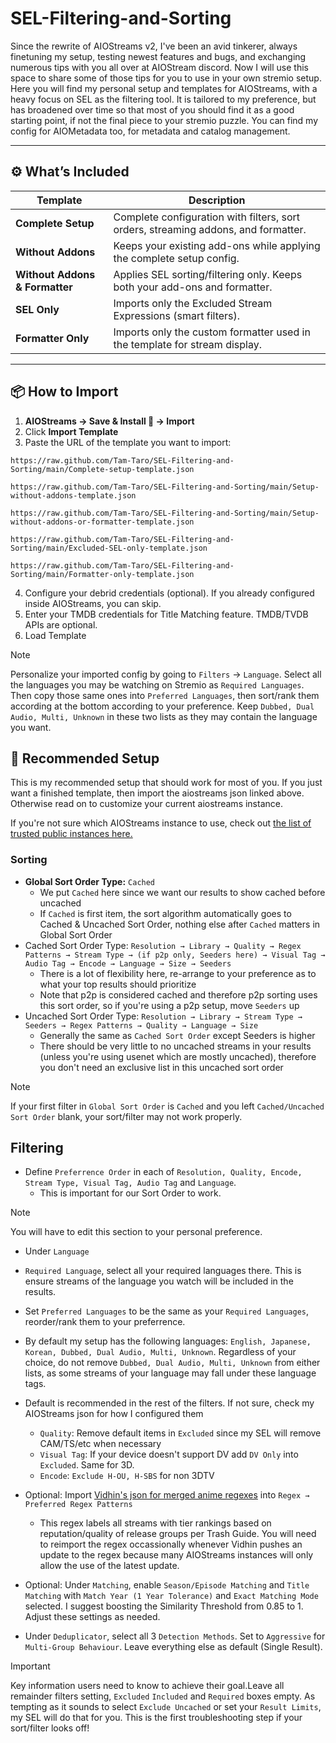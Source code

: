 # SEL-Filtering-and-Sorting
Since the rewrite of AIOStreams v2, I've been an avid tinkerer, always finetuning my setup, testing newest features and bugs, and exchanging numerous tips with you all over at  AIOStream discord. Now I will use this space to share some of those tips for you to use in your own stremio setup. Here you will find my personal setup and templates for AIOStreams, with a heavy focus on SEL as the filtering tool. It is tailored to my preference, but has broadened over time so that most of you should find it as a good starting point, if not the final piece to your stremio puzzle. You can find my config for AIOMetadata too, for metadata and catalog management.

---

## ⚙️ What’s Included

| Template | Description |
|-----------|--------------|
| **Complete Setup** | Complete configuration with filters, sort orders, streaming addons, and formatter. |
| **Without Addons** | Keeps your existing add-ons while applying the complete setup config. |
| **Without Addons & Formatter** | Applies SEL sorting/filtering only. Keeps both your add-ons and formatter. |
| **SEL Only** | Imports only the Excluded Stream Expressions (smart filters). |
| **Formatter Only** | Imports only the custom formatter used in the template for stream display. |

---

## 📦 How to Import

1. **AIOStreams → Save & Install 💾 → Import** 
2. Click **Import Template**
3. Paste the URL of the template you want to import:

```text
https://raw.github.com/Tam-Taro/SEL-Filtering-and-Sorting/main/Complete-setup-template.json
```
```text
https://raw.github.com/Tam-Taro/SEL-Filtering-and-Sorting/main/Setup-without-addons-template.json
```
```text
https://raw.github.com/Tam-Taro/SEL-Filtering-and-Sorting/main/Setup-without-addons-or-formatter-template.json
```
```text
https://raw.github.com/Tam-Taro/SEL-Filtering-and-Sorting/main/Excluded-SEL-only-template.json
```
```text
https://raw.github.com/Tam-Taro/SEL-Filtering-and-Sorting/main/Formatter-only-template.json
```
4. Configure your debrid credentials (optional). If you already configured inside AIOStreams, you can skip.
5. Enter your TMDB credentials for Title Matching feature. TMDB/TVDB APIs are optional.
6. Load Template

> [!NOTE]
> Personalize your imported config by going to `Filters` -> `Language`. Select all the languages you may be watching on Stremio as `Required Languages`. Then copy those same ones into `Preferred Languages`, then sort/rank them according at the bottom according to your preference. Keep `Dubbed, Dual Audio, Multi, Unknown` in these two lists as they may contain the language you want.

## 🧩 Recommended Setup
This is my recommended setup that should work for most of you. If you just want a finished template, then import the aiostreams json linked above. Otherwise read on to customize your current aiostreams instance.

If you're not sure which AIOStreams instance to use, check out [the list of trusted public instances here.](https://status.dinsden.top/status/stremio-addons)

### **Sorting**
- __Global Sort Order Type:__  `Cached`
  - We put `Cached` here since we want our results to show cached before uncached
  - If `Cached` is first item, the sort algorithm automatically goes to Cached & Uncached Sort Order, nothing else after `Cached` matters in Global Sort Order
- Cached Sort Order Type: `Resolution → Library → Quality → Regex Patterns → Stream Type → (if p2p only, Seeders here) → Visual Tag → Audio Tag → Encode → Language → Size → Seeders`
  - There is a lot of flexibility here, re-arrange to your preference as to what your top results should prioritize
  - Note that p2p is considered cached and therefore p2p sorting uses this sort order, so if you're using a p2p setup, move `Seeders` up
- Uncached Sort Order Type: `Resolution → Library → Stream Type → Seeders → Regex Patterns → Quality → Language → Size`
  - Generally the same as `Cached Sort Order` except Seeders is higher 
  - There should be very little to no uncached streams in your results (unless you're using usenet which are mostly uncached), therefore you don't need an exclusive list in this uncached sort order

> [!NOTE]
> If your first filter in `Global Sort Order` is `Cached` and you left `Cached/Uncached Sort Order` blank, your sort/filter may not work properly.

## **Filtering**
- Define `Preferrence Order` in each of `Resolution, Quality, Encode, Stream Type, Visual Tag, Audio Tag` and `Language`. 
  - This is important for our Sort Order to work.
> [!NOTE]
> You will have to edit this section to your personal preference.
  - Under `Language`
  - `Required Language`, select all your required languages there. This is ensure streams of the language you watch will be included in the results.
  - Set `Preferred Languages` to be the same as your `Required Languages`, reorder/rank them to your preferrence. 
  - By default my setup has the following languages: `English, Japanese, Korean, Dubbed, Dual Audio, Multi, Unknown`. Regardless of your choice, do not remove `Dubbed, Dual Audio, Multi, Unknown` from either lists, as some streams of your language may fall under these language tags.

- Default is recommended in the rest of the filters. If not sure, check my AIOStreams json for how I configured them 
  - `Quality`: Remove default items in `Excluded` since my SEL will remove CAM/TS/etc when necessary
  - `Visual Tag`:  If your device doesn't support DV add `DV Only` into `Excluded`. Same for 3D. 
  -   `Encode`: `Exclude H-OU, H-SBS` for non 3DTV
 - Optional: Import [Vidhin's json for merged anime regexes](https://raw.githubusercontent.com/Vidhin05/Releases-Regex/main/merged-anime-regexes.json) into `Regex → Preferred Regex Patterns`  
   - This regex labels all streams with tier rankings based on reputation/quality of release groups per Trash Guide. You will need to reimport the regex occassionally whenever Vidhin pushes an update to the regex because many AIOStreams instances will only allow the use of the latest update. 
 - Optional: Under `Matching`, enable `Season/Episode Matching` and `Title Matching`  with `Match Year (1 Year Tolerance)` and `Exact Matching Mode` selected. I suggest boosting the Similarity Threshold from 0.85 to 1. Adjust these settings as needed.
 - Under `Deduplicator`, select all 3 `Detection Methods`. Set to `Aggressive` for `Multi-Group Behaviour`. Leave everything else as default (Single Result). 

> [!IMPORTANT]
> Key information users need to know to achieve their goal.Leave all remainder filters setting, `Excluded` `Included` and `Required` boxes empty. As tempting as it sounds to select `Exclude Uncached` or set your `Result Limits`, my SEL will do that for you. This is the first troubleshooting step if your sort/filter looks off!
